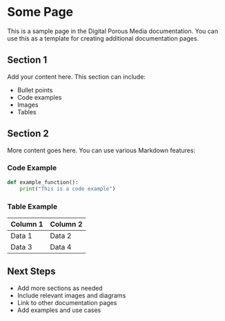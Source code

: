 # Some Page

This is a sample page in the Digital Porous Media documentation. You can use this as a template for creating additional documentation pages.

## Section 1

Add your content here. This section can include:

- Bullet points
- Code examples
- Images
- Tables

## Section 2

More content goes here. You can use various Markdown features:

### Code Example

```python
def example_function():
    print("This is a code example")
```

### Table Example

| Column 1 | Column 2 |
|----------|----------|
| Data 1   | Data 2   |
| Data 3   | Data 4   |

## Next Steps

- Add more sections as needed
- Include relevant images and diagrams
- Link to other documentation pages
- Add examples and use cases 